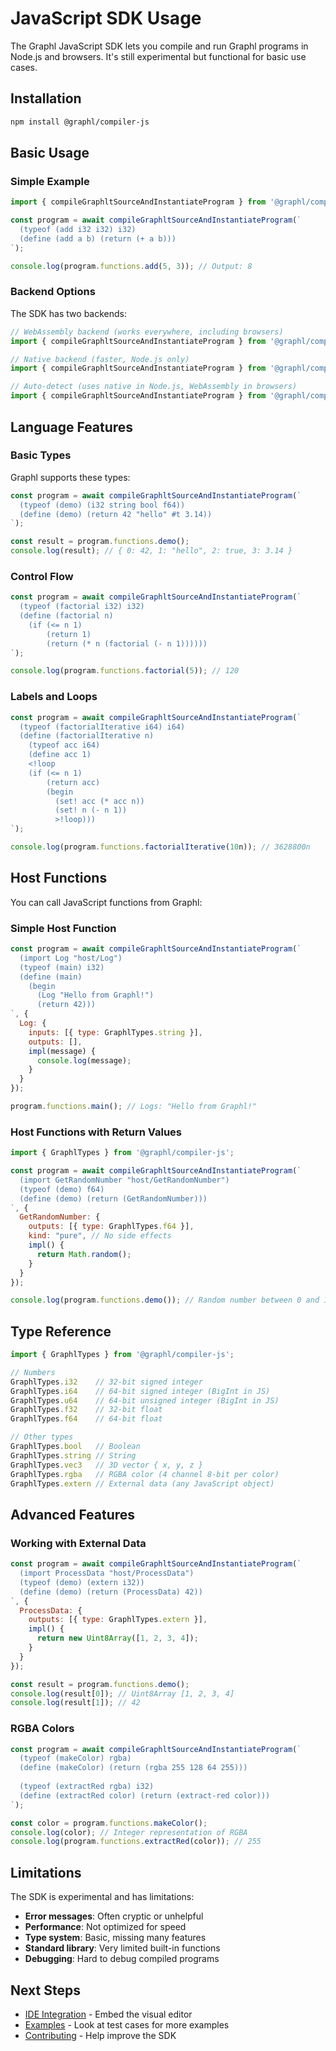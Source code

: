 # JavaScript SDK Usage

The Graphl JavaScript SDK lets you compile and run Graphl programs in Node.js and browsers. It's still experimental but functional for basic use cases.

## Installation

```bash
npm install @graphl/compiler-js
```

## Basic Usage

### Simple Example

```javascript
import { compileGraphltSourceAndInstantiateProgram } from '@graphl/compiler-js';

const program = await compileGraphltSourceAndInstantiateProgram(`
  (typeof (add i32 i32) i32)
  (define (add a b) (return (+ a b)))
`);

console.log(program.functions.add(5, 3)); // Output: 8
```

### Backend Options

The SDK has two backends:

```javascript
// WebAssembly backend (works everywhere, including browsers)
import { compileGraphltSourceAndInstantiateProgram } from '@graphl/compiler-js/wasm-backend';

// Native backend (faster, Node.js only)
import { compileGraphltSourceAndInstantiateProgram } from '@graphl/compiler-js/native-backend';

// Auto-detect (uses native in Node.js, WebAssembly in browsers)
import { compileGraphltSourceAndInstantiateProgram } from '@graphl/compiler-js';
```

## Language Features

### Basic Types

Graphl supports these types:

```javascript
const program = await compileGraphltSourceAndInstantiateProgram(`
  (typeof (demo) (i32 string bool f64))
  (define (demo) (return 42 "hello" #t 3.14))
`);

const result = program.functions.demo();
console.log(result); // { 0: 42, 1: "hello", 2: true, 3: 3.14 }
```

### Control Flow

```javascript
const program = await compileGraphltSourceAndInstantiateProgram(`
  (typeof (factorial i32) i32)
  (define (factorial n)
    (if (<= n 1)
        (return 1)
        (return (* n (factorial (- n 1))))))
`);

console.log(program.functions.factorial(5)); // 120
```

### Labels and Loops

```javascript
const program = await compileGraphltSourceAndInstantiateProgram(`
  (typeof (factorialIterative i64) i64)
  (define (factorialIterative n)
    (typeof acc i64)
    (define acc 1)
    <!loop
    (if (<= n 1)
        (return acc)
        (begin
          (set! acc (* acc n))
          (set! n (- n 1))
          >!loop)))
`);

console.log(program.functions.factorialIterative(10n)); // 3628800n
```

## Host Functions

You can call JavaScript functions from Graphl:

### Simple Host Function

```javascript
const program = await compileGraphltSourceAndInstantiateProgram(`
  (import Log "host/Log")
  (typeof (main) i32)
  (define (main)
    (begin
      (Log "Hello from Graphl!")
      (return 42)))
`, {
  Log: {
    inputs: [{ type: GraphlTypes.string }],
    outputs: [],
    impl(message) {
      console.log(message);
    }
  }
});

program.functions.main(); // Logs: "Hello from Graphl!"
```

### Host Functions with Return Values

```javascript
import { GraphlTypes } from '@graphl/compiler-js';

const program = await compileGraphltSourceAndInstantiateProgram(`
  (import GetRandomNumber "host/GetRandomNumber")
  (typeof (demo) f64)
  (define (demo) (return (GetRandomNumber)))
`, {
  GetRandomNumber: {
    outputs: [{ type: GraphlTypes.f64 }],
    kind: "pure", // No side effects
    impl() {
      return Math.random();
    }
  }
});

console.log(program.functions.demo()); // Random number between 0 and 1
```

## Type Reference

```javascript
import { GraphlTypes } from '@graphl/compiler-js';

// Numbers
GraphlTypes.i32    // 32-bit signed integer
GraphlTypes.i64    // 64-bit signed integer (BigInt in JS)
GraphlTypes.u64    // 64-bit unsigned integer (BigInt in JS)
GraphlTypes.f32    // 32-bit float
GraphlTypes.f64    // 64-bit float

// Other types
GraphlTypes.bool   // Boolean
GraphlTypes.string // String
GraphlTypes.vec3   // 3D vector { x, y, z }
GraphlTypes.rgba   // RGBA color (4 channel 8-bit per color)
GraphlTypes.extern // External data (any JavaScript object)
```

## Advanced Features

### Working with External Data

```javascript
const program = await compileGraphltSourceAndInstantiateProgram(`
  (import ProcessData "host/ProcessData")
  (typeof (demo) (extern i32))
  (define (demo) (return (ProcessData) 42))
`, {
  ProcessData: {
    outputs: [{ type: GraphlTypes.extern }],
    impl() {
      return new Uint8Array([1, 2, 3, 4]);
    }
  }
});

const result = program.functions.demo();
console.log(result[0]); // Uint8Array [1, 2, 3, 4]
console.log(result[1]); // 42
```

### RGBA Colors

```javascript
const program = await compileGraphltSourceAndInstantiateProgram(`
  (typeof (makeColor) rgba)
  (define (makeColor) (return (rgba 255 128 64 255)))
  
  (typeof (extractRed rgba) i32)
  (define (extractRed color) (return (extract-red color)))
`);

const color = program.functions.makeColor();
console.log(color); // Integer representation of RGBA
console.log(program.functions.extractRed(color)); // 255
```

## Limitations

The SDK is experimental and has limitations:

- **Error messages**: Often cryptic or unhelpful
- **Performance**: Not optimized for speed
- **Type system**: Basic, missing many features
- **Standard library**: Very limited built-in functions
- **Debugging**: Hard to debug compiled programs

## Next Steps

- [IDE Integration](./ide-integration.md) - Embed the visual editor
- [Examples](../lang-lib/lang-sdks/js/test/) - Look at test cases for more examples
- [Contributing](./contributing.md) - Help improve the SDK